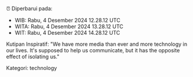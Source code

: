 ⏰ Diperbarui pada:
- WIB: Rabu, 4 Desember 2024 12.28.12 UTC
- WITA: Rabu, 4 Desember 2024 13.28.12 UTC
- WIT: Rabu, 4 Desember 2024 14.28.12 UTC

Kutipan Inspiratif:
"We have more media than ever and more technology in our lives. It's supposed to help us communicate, but it has the opposite effect of isolating us."


Kategori: technology

